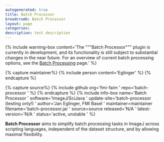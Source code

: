 ```yaml
---
autogenerated: true
title: Batch Processor
breadcrumb: Batch Processor
layout: page
categories: 
description: test description
---
```


{% include warning-box content='The """Batch Processor""" plugin is currently in development, and its functionality is still subject to substantial changes in the near future. For an overview of current batch processing options, see the [Batch Processing](Batch_Processing ) page.' %}


{% capture maintainer%}
{% include person content='Eglinger' %}
{% endcapture %}

{% capture source%}
{% include github org='fmi-faim ' repo='batch-processor ' %}
{% endcapture %}
{% include info-box name='Batch Processor ' software='ImageJ/SciJava ' update-site='batch-processor (testing only\!) ' author='Jan Eglinger, FMI Basel ' maintainer=maintainer filename='batch-processor.jar ' source=source released='N/A ' latest-version='N/A ' status='active, unstable ' %}

**Batch Processor** aims to simplify batch processing tasks in ImageJ across scripting languages, independent of the dataset structure, and by allowing maximal flexibility.
